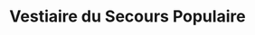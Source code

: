 ---
title: "Vestiaire du Secours Populaire"
url: /parthenay/vestiaire-du-secours-populaire/
shop: Gebrauchtwaren
---